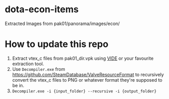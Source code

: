 # dota-econ-items
Extracted Images from pak01/panorama/images/econ/

# How to update this repo

1. Extract vtex_c files from pak01_dir.vpk using [VIDE](http://www.riintouge.com/VIDE/) or your favourite extraction tool.
2. Use `Decompiler.exe` from https://github.com/SteamDatabase/ValveResourceFormat to recursively convert the vtex_c files to PNG or whatever format they're supposed to be in.
3. `Decompiler.exe -i {input_folder} --recursive -i {output_folder}`
